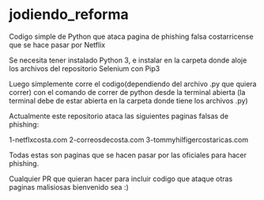 # jodiendo_reforma
Codigo simple de Python que ataca pagina de phishing falsa costarricense que se hace pasar por Netflix


Se necesita tener instalado Python 3, e instalar en la carpeta donde aloje los archivos del repositorio Selenium con Pip3

Luego simplemente corre el codigo(dependiendo del archivo .py que quiera correr) con el comando de correr de python desde la terminal abierta (la terminal 
debe de estar abierta en la carpeta donde tiene los archivos .py)

Actualmente este repositorio ataca las siguientes paginas falsas de phishing:

1-netflxcosta.com
2-correosdecosta.com
3-tommyhilfigercostaricas.com

Todas estas son paginas que se hacen pasar por las oficiales para hacer phishing.

Cualquier PR que quieran hacer para incluir codigo que ataque otras paginas malisiosas bienvenido sea :)
